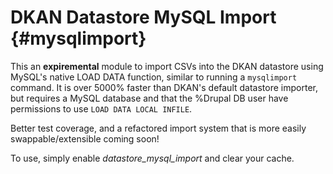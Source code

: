 # DKAN Datastore MySQL Import {#mysqlimport}

This an **expiremental** module to import CSVs into the DKAN datastore using MySQL's native LOAD DATA function, similar to running a `mysqlimport` command. It is over 5000% faster than DKAN's default datastore importer, but requires a MySQL database and that the %Drupal DB user have permissions to use
`LOAD DATA LOCAL INFILE`.

Better test coverage, and a refactored import system that is more easily swappable/extensible coming soon!

To use, simply enable _datastore_mysql_import_ and clear your cache.
